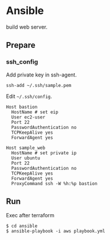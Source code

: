 # Ansible

build web server.

## Prepare

### ssh_config

Add private key in ssh-agent.

```
ssh-add ~/.ssh/sample.pem
```

Edit `~/.ssh/config`.

```
Host bastion
  HostName # set eip
  User ec2-user
  Port 22
  PasswordAuthentication no
  TCPKeepAlive yes
  ForwardAgent yes

Host sample_web
  HostName # set private ip
  User ubuntu
  Port 22
  PasswordAuthentication no
  TCPKeepAlive yes
  ForwardAgent yes
  ProxyCommand ssh -W %h:%p bastion
```

## Run

Exec after terraform

```
$ cd ansible
$ ansible-playbook -i aws playbook.yml
```

